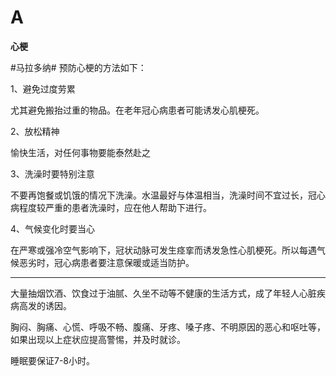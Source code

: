 # A

**心梗**

#马拉多纳# 预防心梗的方法如下：

1、避免过度劳累

尤其避免搬抬过重的物品。在老年冠心病患者可能诱发心肌梗死。

2、放松精神

愉快生活，对任何事物要能泰然赴之

3、洗澡时要特别注意

不要再饱餐或饥饿的情况下洗澡。水温最好与体温相当，洗澡时间不宜过长，冠心病程度较严重的患者洗澡时，应在他人帮助下进行。

4、气候变化时要当心

在严寒或强冷空气影响下，冠状动脉可发生痉挛而诱发急性心肌梗死。所以每遇气候恶劣时，冠心病患者要注意保暖或适当防护。

-----------

大量抽烟饮酒、饮食过于油腻、久坐不动等不健康的生活方式，成了年轻人心脏疾病高发的诱因。

胸闷、胸痛、心慌、呼吸不畅、腹痛、牙疼、嗓子疼、不明原因的恶心和呕吐等，如果出现以上症状应提高警惕，并及时就诊。

睡眠要保证7-8小时。



